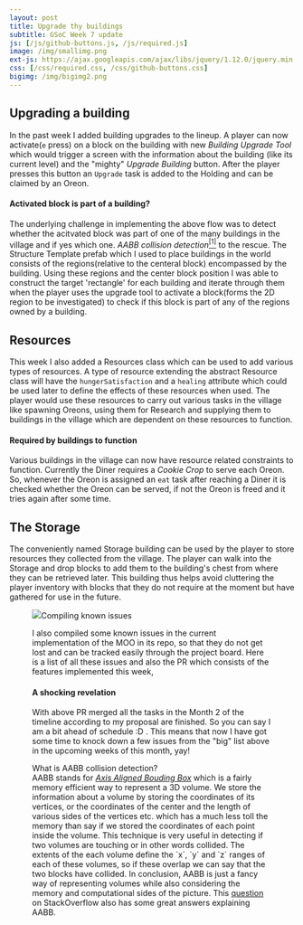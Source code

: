```yaml
---
layout: post
title: Upgrade thy buildings
subtitle: GSoC Week 7 update
js: [/js/github-buttons.js, /js/required.js]
image: /img/smallimg.png
ext-js: https://ajax.googleapis.com/ajax/libs/jquery/1.12.0/jquery.min.js
css: [/css/required.css, /css/github-buttons.css]
bigimg: /img/bigimg2.png
---
```

## Upgrading a building
In the past week I added building upgrades to the lineup. A player can now activate(`e` press) on a block on the building with new  _Building Upgrade Tool_ which would trigger a screen with the information about the building (like its current level) and the "mighty" _Upgrade Building_
button. After the player presses this button an `Upgrade` task is added to the Holding and can be claimed by an Oreon.
#### Activated block is part of a building?
The underlying challenge in implementing the above flow was to detect whether the acitvated block was part of one of the many buildings in the village and if yes which one. _AABB collision detection_<a href="#AABB"><sup>[1]</sup></a> to the rescue. The Structure Template prefab 
which I used to place buildings in the world consists of the regions(relative to the centeral block) encompassed by the building. Using these regions and the center block position I was able to construct the target 'rectangle' for each building and iterate through them when the player uses 
the upgrade tool to activate a block(forms the 2D region to be investigated) to check if this block is part of any of the regions owned by a building.
## Resources
This week I also added a Resources class which can be used to add various types of resources. A type of resource extending the abstract Resource class will have the `hungerSatisfaction` and a `healing` attribute which could be used later to define the effects of these resources when used.
The player would use these resources to carry out various tasks in the village like spawning Oreons, using them for Research and supplying them to buildings in the village which are dependent on 
these resources to function.
#### Required by buildings to function
Various buildings in the village can now have resource related constraints to function. Currently the Diner requires a _Cookie Crop_ to serve each Oreon. So, whenever the Oreon is assigned an `eat` task after reaching a Diner it is checked whether the Oreon can be served, if not the Oreon
is freed and it tries again after some time.
## The Storage
 The conveniently named Storage building can be used by the player to store resources they collected from the village. The player can walk into the Storage and drop blocks to add them to the building's chest from where they can be retrieved later. This building thus helps avoid cluttering 
the player inventory with blocks that they do not require at the moment but have gathered for use in the future.

<figure>
<img src="/img/storage.png>
<figcaption> Storage</figcaption>
</figure>

#### Compiling known issues
I also compiled some known issues in the current implementation of the MOO in its repo, so that they do not get lost and can be tracked easily through the project board. Here is a list of all these issues and also the PR which consists of the features implemented this week,

<div class="github-button" url="https://github.com/Terasology/MasterOfOreon/issues/13"></div>
<div class="github-button" url="https://github.com/Terasology/MasterOfOreon/issues/14"></div>
<div class="github-button" url="https://github.com/Terasology/MasterOfOreon/issues/15"></div>
<div class="github-button" url="https://github.com/Terasology/MasterOfOreon/issues/16"></div>
<div class="github-button" url="https://github.com/Terasology/MasterOfOreon/issues/17"></div>
<div class="github-button" url="https://github.com/Terasology/MasterOfOreon/issues/18"></div>

<div class="github-button" url="https://github.com/Terasology/MasterOfOreon/pull/19"></div>

#### A shocking revelation
With above PR merged all the tasks in the Month 2 of the timeline according to my proposal are finished. So you can say I am a bit ahead of schedule :D . This means that now I have got some time to knock down a few issues from the "big" list above in the upcoming weeks of this month, yay!

<div id="AABB" class="collapsiblecontainer">
<div class ="collapsibleheader"> What is AABB collision detection?</div>
<div class= "collapsiblecontent">
AABB stands for <a href="http://en.wikipedia.org/wiki/Axis-aligned_bounding_box#Axis-aligned_minimum_bounding_box"><i>Axis Aligned Bouding Box</i></a> which is a fairly memory efficient way to represent a 3D  volume. We store the information about a volume by storing the coordinates of its vertices, or the coordinates of the center and the length of various sides of the vertices etc. which has 
a much less toll the memory than say if we stored the coordinates of each point inside the volume. This technique is very useful in detecting if two volumes are touching or in other words collided. The extents of the each volume define the `x`, `y` and `z` ranges of  each of these volumes,
so if these overlap we can say that the two blocks have collided. In conclusion, AABB is just a fancy way of representing volumes while also considering the memory and computational sides of the picture. This <a href="https://stackoverflow.com/questions/22512319/what-is-aabb-collision-detection">
question</a> on StackOverflow also has some great answers explaining AABB.
</div>
</div>